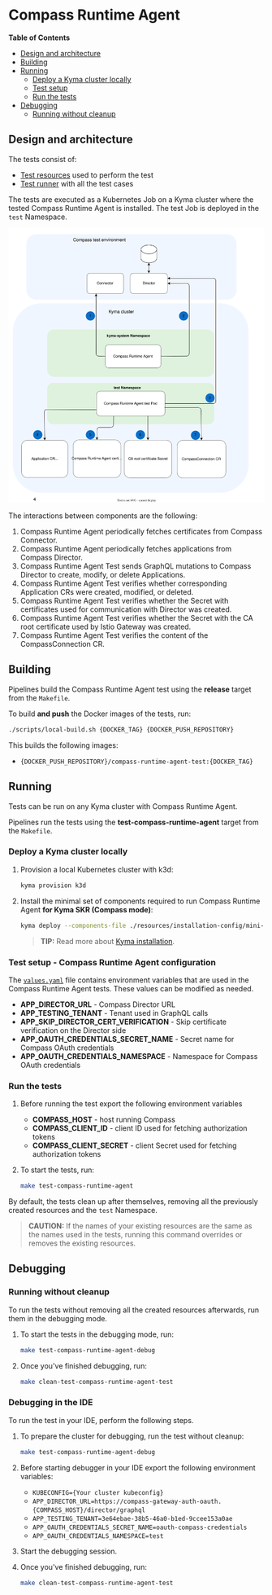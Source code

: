 # Compass Runtime Agent

**Table of Contents**

- [Design and architecture](#design-and-architecture)
- [Building](#building)
- [Running](#running)
  - [Deploy a Kyma cluster locally](#deploy-a-kyma-cluster-locally)
  - [Test setup](#test-setup---compass-runtime-agent-configuration)
  - [Run the tests](#run-the-tests)
- [Debugging](#debugging)
  - [Running without cleanup](#running-without-cleanup)

## Design and architecture

The tests consist of:
- [Test resources](../resources/charts/compass-runtime-agent-test/) used to perform the test
- [Test runner](../test/application-connectivity-validator/) with all the test cases

The tests are executed as a Kubernetes Job on a Kyma cluster where the tested Compass Runtime Agent is installed. The test Job is deployed in the `test` Namespace.

![Compass Runtime Agent tests architecture](assets/compass-runtime-agent-tests-architecture.svg)

The interactions between components are the following:

1. Compass Runtime Agent periodically fetches certificates from Compass Connector.
2. Compass Runtime Agent periodically fetches applications from Compass Director.
3. Compass Runtime Agent Test sends GraphQL mutations to Compass Director to create, modify, or delete Applications.
4. Compass Runtime Agent Test verifies whether corresponding Application CRs were created, modified, or deleted.
5. Compass Runtime Agent Test verifies whether the Secret with certificates used for communication with Director was created.
6. Compass Runtime Agent Test verifies whether the Secret with the CA root certificate used by Istio Gateway was created.
7. Compass Runtime Agent Test verifies the content of the CompassConnection CR.

## Building

Pipelines build the Compass Runtime Agent test using the **release** target from the `Makefile`.

To build **and push** the Docker images of the tests, run:

```bash
./scripts/local-build.sh {DOCKER_TAG} {DOCKER_PUSH_REPOSITORY}
```

This builds the following images:
- `{DOCKER_PUSH_REPOSITORY}/compass-runtime-agent-test:{DOCKER_TAG}`

## Running

Tests can be run on any Kyma cluster with Compass Runtime Agent.

Pipelines run the tests using the **test-compass-runtime-agent** target from the `Makefile`.

### Deploy a Kyma cluster locally

1. Provision a local Kubernetes cluster with k3d:
   ```bash
   kyma provision k3d
   ```

2. Install the minimal set of components required to run Compass Runtime Agent **for Kyma SKR (Compass mode)**:

    ```bash
    kyma deploy --components-file ./resources/installation-config/mini-kyma-skr.yaml --value global.disableLegacyConnectivity=true --value compassRuntimeAgent.director.proxy.insecureSkipVerify=true
    ```

   >**TIP:** Read more about [Kyma installation](https://kyma-project.io/#/02-get-started/01-quick-install).

### Test setup - Compass Runtime Agent configuration

The [`values.yaml`](../resources/charts/compass-runtime-agent-test/values.yaml) file contains environment variables that are used in the Compass Runtime Agent tests. These values can be modified as needed.

- **APP_DIRECTOR_URL** - Compass Director URL
- **APP_TESTING_TENANT** - Tenant used in GraphQL calls
- **APP_SKIP_DIRECTOR_CERT_VERIFICATION** - Skip certificate verification on the Director side
- **APP_OAUTH_CREDENTIALS_SECRET_NAME** - Secret name for Compass OAuth credentials
- **APP_OAUTH_CREDENTIALS_NAMESPACE** - Namespace for Compass OAuth credentials

### Run the tests

1. Before running the test export the following environment variables
   - **COMPASS_HOST** - host running Compass 
   - **COMPASS_CLIENT_ID** - client ID used for fetching authorization tokens
   - **COMPASS_CLIENT_SECRET** - client Secret used for fetching authorization tokens 

2. To start the tests, run:

   ```bash
   make test-compass-runtime-agent
   ```

By default, the tests clean up after themselves, removing all the previously created resources and the `test` Namespace.

> **CAUTION:** If the names of your existing resources are the same as the names used in the tests, running this command overrides or removes the existing resources.

## Debugging

### Running without cleanup

To run the tests without removing all the created resources afterwards, run them in the debugging mode.

1. To start the tests in the debugging mode, run:

   ```bash
   make test-compass-runtime-agent-debug
   ```

2. Once you've finished debugging, run:

   ```bash
   make clean-test-compass-runtime-agent-test
   ```

### Debugging in the IDE

To run the test in your IDE, perform the following steps.

1. To prepare the cluster for debugging, run the test without cleanup:

   ```bash
   make test-compass-runtime-agent-debug
   ```

2. Before starting debugger in your IDE export the following environment variables:
   - `KUBECONFIG={Your cluster kubeconfig}`
   - `APP_DIRECTOR_URL=https://compass-gateway-auth-oauth.{COMPASS_HOST}/director/graphql`
   - `APP_TESTING_TENANT=3e64ebae-38b5-46a0-b1ed-9ccee153a0ae`
   - `APP_OAUTH_CREDENTIALS_SECRET_NAME=oauth-compass-credentials`
   - `APP_OAUTH_CREDENTIALS_NAMESPACE=test`

3. Start the debugging session.

4. Once you've finished debugging, run:

   ```bash
   make clean-test-compass-runtime-agent-test
   ```